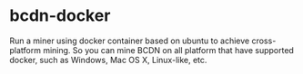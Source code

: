 # bcdn-docker
 Run a miner using  docker container based on ubuntu to achieve cross-platform mining. So you can mine BCDN on all platform that have supported docker, such as Windows, Mac OS X, Linux-like, etc. 
